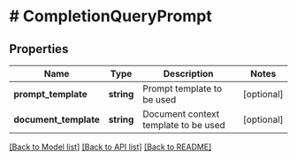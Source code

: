 # # CompletionQueryPrompt

## Properties

Name | Type | Description | Notes
------------ | ------------- | ------------- | -------------
**prompt_template** | **string** | Prompt template to be used | [optional]
**document_template** | **string** | Document context template to be used | [optional]

[[Back to Model list]](../../README.md#models) [[Back to API list]](../../README.md#endpoints) [[Back to README]](../../README.md)

